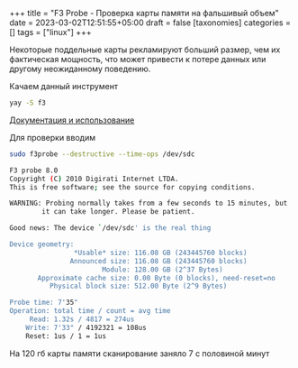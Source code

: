 +++
title = "F3 Probe - Проверка карты памяти на фальшивый объем"
date = 2023-03-02T12:51:55+05:00
draft = false
[taxonomies]
categories = []
tags = ["linux"]
+++

Некоторые поддельные карты рекламируют больший размер, чем их фактическая мощность, что может привести к потере данных или другому неожиданному поведению.

Качаем данный инструмент

```bash
yay -S f3
```

[Документация и использование](https://github.com/AltraMayor/f3/blob/master/doc/usage.rst)

Для проверки вводим

```bash
sudo f3probe --destructive --time-ops /dev/sdc
```

```sh
F3 probe 8.0
Copyright (C) 2010 Digirati Internet LTDA.
This is free software; see the source for copying conditions.

WARNING: Probing normally takes from a few seconds to 15 minutes, but
        it can take longer. Please be patient.

Good news: The device `/dev/sdc' is the real thing

Device geometry:
                *Usable* size: 116.08 GB (243445760 blocks)
               Announced size: 116.08 GB (243445760 blocks)
                       Module: 128.00 GB (2^37 Bytes)
       Approximate cache size: 0.00 Byte (0 blocks), need-reset=no
          Physical block size: 512.00 Byte (2^9 Bytes)

Probe time: 7'35"
Operation: total time / count = avg time
     Read: 1.32s / 4817 = 274us
    Write: 7'33" / 4192321 = 108us
    Reset: 1us / 1 = 1us
```

На 120 гб карты памяти сканирование заняло 7 с половиной минут
